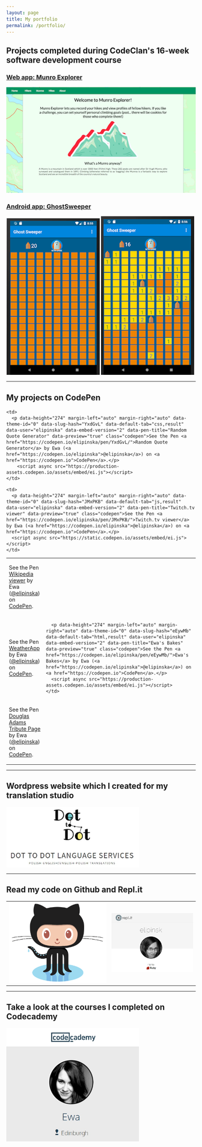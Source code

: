 ```yaml
---
layout: page
title: My portfolio
permalink: /portfolio/
---
```



<h2>Projects completed during CodeClan's 16-week software development course</h2>

<h3><a href="https://github.com/elipinska/munro-explorer-heroku" target="_blank">Web app: Munro Explorer</a></h3>
<a href="https://github.com/elipinska/munro-explorer-heroku" target="_blank">
<img border="0" alt="munro explorer" src="/assets/images/munro_explorer.png">
</a>

<h3><a href="https://github.com/elipinska/codeclan_project_2_ghost_sweeper" target="_blank">Android app: GhostSweeper</a></h3>
<a href="https://github.com/elipinska/codeclan_project_2_ghost_sweeper" target="_blank">
<img border="0" alt="ghostsweeper" src="/assets/images/ghostsweeper.png">
</a>

<hr>

<h2>My projects on CodePen</h2>

<table>

  <tr>
    <td>
      <p data-height="274" data-theme-id="0" data-slug-hash="GyyPaL" data-default-tab="js,result" data-user="elipinska" data-embed-version="2" data-pen-title="Wikipedia viewer" data-preview="true" class="codepen">See the Pen <a href="https://codepen.io/elipinska/pen/GyyPaL/">Wikipedia viewer</a> by Ewa (<a href="https://codepen.io/elipinska">@elipinska</a>) on <a href="https://codepen.io">CodePen</a>.</p>
  <script async src="https://static.codepen.io/assets/embed/ei.js"></script>
    </td>

    <td>
      <p data-height="274" margin-left="auto" margin-right="auto" data-theme-id="0" data-slug-hash="YxdGvL" data-default-tab="css,result" data-user="elipinska" data-embed-version="2" data-pen-title="Random Quote Generator" data-preview="true" class="codepen">See the Pen <a href="https://codepen.io/elipinska/pen/YxdGvL/">Random Quote Generator</a> by Ewa (<a href="https://codepen.io/elipinska">@elipinska</a>) on <a href="https://codepen.io">CodePen</a>.</p>
        <script async src="https://production-assets.codepen.io/assets/embed/ei.js"></script>
    </td>
  </tr>

  <tr>
    <td>
      <p data-height="274" margin-left="auto" margin-right="auto" data-theme-id="0" data-slug-hash="zdbQdo" data-default-tab="js,result" data-user="elipinska" data-embed-version="2" data-pen-title="WeatherApp" data-preview="true" class="codepen">See the Pen <a href="https://codepen.io/elipinska/pen/zdbQdo/">WeatherApp</a> by Ewa (<a href="https://codepen.io/elipinska">@elipinska</a>) on <a href="https://codepen.io">CodePen</a>.</p>
      <script async src="https://production-assets.codepen.io/assets/embed/ei.js"></script>
    </td>
    <td>

      <p data-height="274" margin-left="auto" margin-right="auto" data-theme-id="0" data-slug-hash="eEywMb" data-default-tab="html,result" data-user="elipinska" data-embed-version="2" data-pen-title="Ewa's Bakes" data-preview="true" class="codepen">See the Pen <a href="https://codepen.io/elipinska/pen/eEywMb/">Ewa's Bakes</a> by Ewa (<a href="https://codepen.io/elipinska">@elipinska</a>) on <a href="https://codepen.io">CodePen</a>.</p>
      <script async src="https://production-assets.codepen.io/assets/embed/ei.js"></script>
    </td>
  </tr>

  <tr>
    <td>
      <p data-height="274" margin-left="auto" margin-right="auto" data-theme-id="0" data-slug-hash="wqPrpz" data-default-tab="html" data-user="elipinska" data-embed-version="2" data-pen-title="Douglas Adams Tribute Page" data-preview="true" class="codepen">See the Pen <a href="https://codepen.io/elipinska/pen/wqPrpz/">Douglas Adams Tribute Page</a> by Ewa (<a href="https://codepen.io/elipinska">@elipinska</a>) on <a href="https://codepen.io">CodePen</a>.</p>
      <script src="https://production-assets.codepen.io/assets/embed/ei.js"></script>
    </td>

    <td>
      <p data-height="274" margin-left="auto" margin-right="auto" data-theme-id="0" data-slug-hash="JMxPKB" data-default-tab="js,result" data-user="elipinska" data-embed-version="2" data-pen-title="Twitch.tv viewer" data-preview="true" class="codepen">See the Pen <a href="https://codepen.io/elipinska/pen/JMxPKB/">Twitch.tv viewer</a> by Ewa (<a href="https://codepen.io/elipinska">@elipinska</a>) on <a href="https://codepen.io">CodePen</a>.</p>
      <script async src="https://static.codepen.io/assets/embed/ei.js"></script>
    </td>

  </tr>

</table>

<hr>

<h2>Wordpress website which I created for my translation studio</h2>
<a href="https://dottodottranslations.wordpress.com/" target="_blank">
<img border="0" alt="dottodot" src="/assets/images/dottodot.jpg" width="70%" height="70%">
</a>

<hr>

<h2>Read my code on Github and Repl.it</h2>

<table>
  <tr>
    <td>
      <a href="https://github.com/elipinska" target="_blank">
      <img id="octocat" border="0" alt="octocat" src="/assets/images/octocat.png">
      </a>
    </td>
    <td>
      <a href="https://repl.it/@elipinsk" target="_blank">
      <img border="0" alt="replit" src="/assets/images/repl.jpg">
      </a>
    </td>
  </tr>
</table>


<hr>

<h2>Take a look at the courses I completed on Codecademy</h2>
<a href="https://www.codecademy.com/EwaLipinska" target="_blank">
<img border="0" alt="codecademy" src="/assets/images/codecademy.jpg" width="70%" height="70%">
</a>
